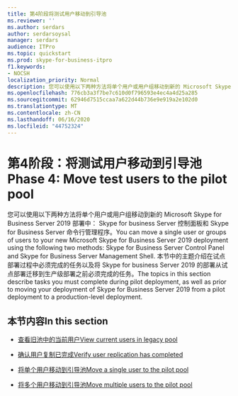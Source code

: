 ```yaml
---
title: 第4阶段将测试用户移动到引导池
ms.reviewer: ''
ms.author: serdars
author: serdarsoysal
manager: serdars
audience: ITPro
ms.topic: quickstart
ms.prod: skype-for-business-itpro
f1.keywords:
- NOCSH
localization_priority: Normal
description: 您可以使用以下两种方法将单个用户或用户组移动到新的 Microsoft Skype for Business Server 2019 部署中： Skype for business Server 控制面板和 Skype for Business Server 命令行管理程序。 本节中的主题介绍在试点部署过程中必须完成的任务以及将 Skype for business Server 2019 的部署从试点部署迁移到生产级部署之前必须完成的任务。
ms.openlocfilehash: 776cb3a3f7be7c610d0f796593e4ec4a4d25a285
ms.sourcegitcommit: 62946d7515ccaa7a622d44b736e9e919a2e102d0
ms.translationtype: MT
ms.contentlocale: zh-CN
ms.lasthandoff: 06/16/2020
ms.locfileid: "44752324"
---
```

# <a name="phase-4-move-test-users-to-the-pilot-pool"></a><span data-ttu-id="8bc87-104">第4阶段：将测试用户移动到引导池</span><span class="sxs-lookup"><span data-stu-id="8bc87-104">Phase 4: Move test users to the pilot pool</span></span>

<span data-ttu-id="8bc87-105">您可以使用以下两种方法将单个用户或用户组移动到新的 Microsoft Skype for Business Server 2019 部署中： Skype for business Server 控制面板和 Skype for Business Server 命令行管理程序。</span><span class="sxs-lookup"><span data-stu-id="8bc87-105">You can move a single user or groups of users to your new Microsoft Skype for Business Server 2019 deployment using the following two methods: Skype for Business Server Control Panel and Skype for Business Server Management Shell.</span></span> <span data-ttu-id="8bc87-106">本节中的主题介绍在试点部署过程中必须完成的任务以及将 Skype for business Server 2019 的部署从试点部署迁移到生产级部署之前必须完成的任务。</span><span class="sxs-lookup"><span data-stu-id="8bc87-106">The topics in this section describe tasks you must complete during pilot deployment, as well as prior to moving your deployment of Skype for Business Server 2019 from a pilot deployment to a production-level deployment.</span></span>
  
## <a name="in-this-section"></a><span data-ttu-id="8bc87-107">本节内容</span><span class="sxs-lookup"><span data-stu-id="8bc87-107">In this section</span></span>

- [<span data-ttu-id="8bc87-108">查看旧池中的当前用户</span><span class="sxs-lookup"><span data-stu-id="8bc87-108">View current users in legacy pool</span></span>](view-current-users-in-legacy-pool.md)
    
- [<span data-ttu-id="8bc87-109">确认用户复制已完成</span><span class="sxs-lookup"><span data-stu-id="8bc87-109">Verify user replication has completed</span></span>](verify-user-replication-has-completed.md)
    
- [<span data-ttu-id="8bc87-110">将单个用户移动到引导池</span><span class="sxs-lookup"><span data-stu-id="8bc87-110">Move a single user to the pilot pool</span></span>](move-a-single-user-to-the-pilot-pool.md)
    
- [<span data-ttu-id="8bc87-111">将多个用户移动到引导池</span><span class="sxs-lookup"><span data-stu-id="8bc87-111">Move multiple users to the pilot pool</span></span>](move-multiple-users-to-the-pilot-pool.md)
    

